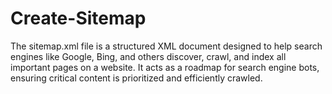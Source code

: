 # Create-Sitemap
The sitemap.xml file is a structured XML document designed to help search engines like Google, Bing, and others discover, crawl, and index all important pages on a website. It acts as a roadmap for search engine bots, ensuring critical content is prioritized and efficiently crawled.
